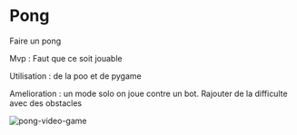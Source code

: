 # Pong
Faire un pong

Mvp : Faut que ce soit jouable

Utilisation : de la poo et de pygame

Amelioration : un mode solo on joue contre un bot. Rajouter de la difficulte avec des obstacles

![pong-video-game](https://user-images.githubusercontent.com/90553363/169519826-b642cc60-0377-4cd5-8d4d-349e347fbc6d.gif)
